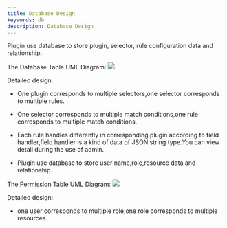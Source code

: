 ```yaml
---
title: Database Design
keywords: db
description: Database Design
---
```


Plugin use database to store plugin, selector, rule configuration data and relationship.

The Database Table UML Diagram:
![](/img/soul/db/soul-db.png)

Detailed design:

  * One plugin corresponds to multiple selectors,one selector corresponds to multiple rules.
  
  * One selector corresponds to multiple match conditions,one rule corresponds to multiple match conditions.
  
  * Each rule handles differently in corresponding plugin according to field handler,field handler is a kind of data of JSON string type.You can view detail during the use of admin.
  
  * Plugin use database to store user name,role,resource data and relationship. 

The Permission Table UML Diagram:
![](/img/soul/db/soul-permission-db.png)

Detailed design:
- one user corresponds to multiple role,one role corresponds to multiple resources.
